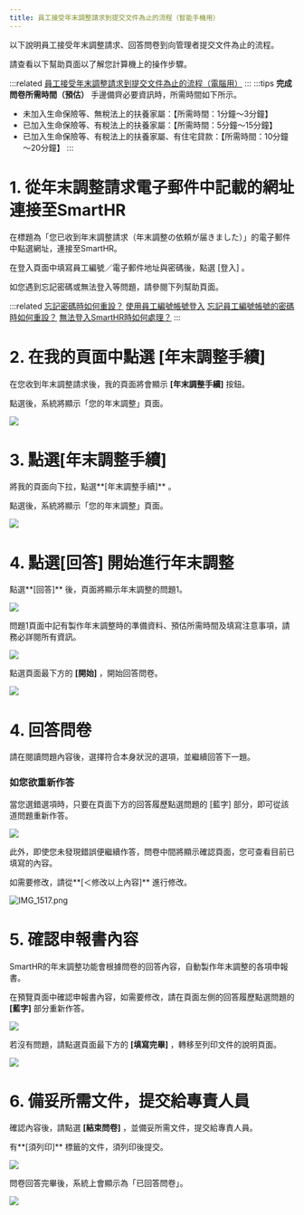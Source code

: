 ```yaml
---
title: 員工接受年末調整請求到提交文件為止的流程（智能手機用）
---
```

以下說明員工接受年末調整請求、回答問卷到向管理者提交文件為止的流程。

請查看以下幫助頁面以了解您計算機上的操作步驟。

:::related
[員工接受年末調整請求到提交文件為止的流程（電腦用）](https://knowledge.smarthr.jp/hc/ja/articles/360037014354)
:::
:::tips
 **完成問卷所需時間（預估）** 
手邊備齊必要資訊時，所需時間如下所示。
- 未加入生命保險等、無稅法上的扶養家屬：【所需時間：1分鐘～3分鐘】
- 已加入生命保險等、有稅法上的扶養家屬：【所需時間：5分鐘～15分鐘】
- 已加入生命保險等、有稅法上的扶養家屬、有住宅貸款：【所需時間：10分鐘～20分鐘】
:::

# 1\. 從年末調整請求電子郵件中記載的網址連接至SmartHR

在標題為「您已收到年末調整請求（年末調整の依頼が届きました）」的電子郵件中點選網址，連接至SmartHR。

在登入頁面中填寫員工編號／電子郵件地址與密碼後，點選 \[登入\] 。

如您遇到忘記密碼或無法登入等問題，請參閱下列幫助頁面。

:::related
[忘記密碼時如何重設？](https://knowledge.smarthr.jp/hc/ja/articles/360026265593)
[使用員工編號帳號登入](https://knowledge.smarthr.jp/hc/ja/articles/360026263133)
[忘記員工編號帳號的密碼時如何重設？](https://knowledge.smarthr.jp/hc/ja/articles/360026104374)
[無法登入SmartHR時如何處理？](https://knowledge.smarthr.jp/hc/ja/articles/360026104354)
:::

# 2\. 在我的頁面中點選 \[年末調整手續\]

在您收到年末調整請求後，我的頁面將會顯示 **\[年末調整手續\]** 按鈕。

點選後，系統將顯示「您的年末調整」頁面。

![](./iOS______1_.png)

# 3\. 點選\[年末調整手續\]

將我的頁面向下拉，點選**\[年末調整手續\]** 。

點選後，系統將顯示「您的年末調整」頁面。

![](./IMG_1512.png)

# 4\. 點選\[回答\] 開始進行年末調整

點選**\[回答\]** 後，頁面將顯示年末調整的問題1。

![](./IMG_662ADDDD7216-1.jpg)

問題1頁面中記有製作年末調整時的準備資料、預估所需時間及填寫注意事項，請務必詳閱所有資訊。

![](./IMG_1514.png)

點選頁面最下方的 **\[開始\]** ，開始回答問卷。

![](./IMG_1515.png)

# 4\. 回答問卷

請在閱讀問題內容後，選擇符合本身狀況的選項，並繼續回答下一題。

### 如您欲重新作答

當您選錯選項時，只要在頁面下方的回答履歷點選問題的 \[藍字\] 部分，即可從該道問題重新作答。

![](./IMG_1516.png)

此外，即使您未發現錯誤便繼續作答，問卷中間將顯示確認頁面，您可查看目前已填寫的內容。

如需要修改，請從**\[＜修改以上內容\]** 進行修改。

![IMG_1517.png](./IMG_1517.png)

# 5\. 確認申報書內容

SmartHR的年末調整功能會根據問卷的回答內容，自動製作年末調整的各項申報書。

在預覽頁面中確認申報書內容，如需要修改，請在頁面左側的回答履歷點選問題的 **\[藍字\]** 部分重新作答。

![](./IMG_1518.png)

若沒有問題，請點選頁面最下方的 **\[填寫完畢\]** ，轉移至列印文件的說明頁面。

![](./IMG_1519.png)

# 6\. 備妥所需文件，提交給專責人員

確認內容後，請點選 **\[結束問卷\]** ，並備妥所需文件，提交給專責人員。

有**\[須列印\]** 標籤的文件，須列印後提交。

![](./IMG_1520.png)

問卷回答完畢後，系統上會顯示為「已回答問卷」。

![](./IMG_ABA0AD030CBE-1.jpg)
